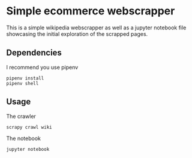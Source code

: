 # Simple ecommerce webscrapper

This is a simple wikipedia webscrapper as well as a jupyter notebook file showcasing the initial exploration of the scrapped pages.

## Dependencies

I recommend you use pipenv

```
pipenv install
pipenv shell
```


## Usage

The crawler
```
scrapy crawl wiki
```

The notebook
```
jupyter notebook
```
